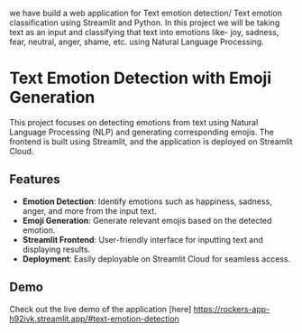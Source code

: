 we have build a web application for Text emotion detection/ Text emotion classification using Streamlit and Python. In this project we will be taking text as an input and classifying that text into emotions like- joy, sadness, fear, neutral, anger, shame, etc. using  Natural Language Processing.
# Text Emotion Detection with Emoji Generation

This project focuses on detecting emotions from text using Natural Language Processing (NLP) and generating corresponding emojis. The frontend is built using Streamlit, and the application is deployed on Streamlit Cloud.

## Features

- **Emotion Detection**: Identify emotions such as happiness, sadness, anger, and more from the input text.
- **Emoji Generation**: Generate relevant emojis based on the detected emotion.
- **Streamlit Frontend**: User-friendly interface for inputting text and displaying results.
- **Deployment**: Easily deployable on Streamlit Cloud for seamless access.

## Demo

Check out the live demo of the application [here] https://rockers-app-h92ivk.streamlit.app/#text-emotion-detection


